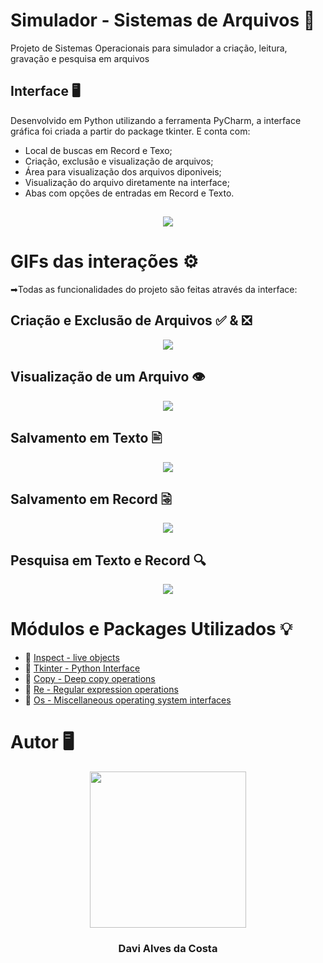 # Simulador - Sistemas de Arquivos 📁
Projeto de Sistemas Operacionais para simulador a criação, leitura, gravação e pesquisa em arquivos

## Interface :desktop_computer:<br>
 Desenvolvido em Python utilizando a ferramenta PyCharm, a interface gráfica foi criada a partir do package tkinter. E conta com:
 
 - Local de buscas em Record e Texo;
 - Criação, exclusão e visualização de arquivos; 
 - Área para visualização dos arquivos diponiveis;
 - Visualização do arquivo diretamente na interface;
 - Abas com opções de entradas em Record e Texto.
 
 ##
<p align="center">
  <img src="https://github.com/Davi4076018/Simulador_Sistemas_de_Arquivos/blob/main/Img-readme/Interface.jpg" />
</p>

##

# GIFs das interações ⚙
 ➡Todas as funcionalidades do projeto são feitas através da interface:
 
## Criação e Exclusão de Arquivos ✅ & ❎
 <p align="center">
  <img src= "https://github.com/Davi4076018/Simulador_Sistemas_de_Arquivos/blob/main/Img-readme/c-e.gif" />
</p>

##

## Visualização de um Arquivo 👁
 <p align="center">
  <img src= "https://github.com/Davi4076018/Simulador_Sistemas_de_Arquivos/blob/main/Img-readme/v.gif" />
</p>

##

## Salvamento em Texto 🖹
 <p align="center">
  <img src= "https://github.com/Davi4076018/Simulador_Sistemas_de_Arquivos/blob/main/Img-readme/st.gif" />
</p>

##

## Salvamento em Record 🗟
 <p align="center">
  <img src= "https://github.com/Davi4076018/Simulador_Sistemas_de_Arquivos/blob/main/Img-readme/sr.gif" />
</p>

##

## Pesquisa em Texto e Record 🔍
 <p align="center">
  <img src= "https://github.com/Davi4076018/Simulador_Sistemas_de_Arquivos/blob/main/Img-readme/ptr.gif" />
</p>

##

# Módulos e Packages Utilizados 💡

- 🔗 [Inspect - live objects](https://docs.python.org/3/library/inspect.html)
- 🔗 [Tkinter - Python Interface](https://docs.python.org/3/library/tkinter.html)
- 🔗 [Copy - Deep copy operations](https://docs.python.org/3/library/copy.html)
- 🔗 [Re - Regular expression operations](https://docs.python.org/3/library/re.html)
- 🔗 [Os - Miscellaneous operating system interfaces](https://docs.python.org/3/library/os.html)

##

# Autor 🖥

<p align="center">
  <img src= "https://avatars.githubusercontent.com/u/89622689?v=4" width = "250px"></a>
  <h3 align="center">Davi Alves da Costa</h3>
</p>

